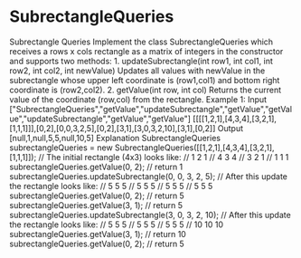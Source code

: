 # SubrectangleQueries
Subrectangle Queries Implement the class SubrectangleQueries which receives a rows x cols rectangle as a matrix of integers in the constructor and supports two methods: 1. updateSubrectangle(int row1, int col1, int row2, int col2, int newValue) Updates all values with newValue in the subrectangle whose upper left coordinate is (row1,col1) and bottom right coordinate is (row2,col2). 2. getValue(int row, int col) Returns the current value of the coordinate (row,col) from the rectangle.  Example 1: Input ["SubrectangleQueries","getValue","updateSubrectangle","getValue","getValue","updateSubrectangle","getValue","getValue"] [[[[1,2,1],[4,3,4],[3,2,1],[1,1,1]]],[0,2],[0,0,3,2,5],[0,2],[3,1],[3,0,3,2,10],[3,1],[0,2]] Output [null,1,null,5,5,null,10,5] Explanation SubrectangleQueries subrectangleQueries = new SubrectangleQueries([[1,2,1],[4,3,4],[3,2,1],[1,1,1]]);   // The initial rectangle (4x3) looks like: // 1 2 1 // 4 3 4 // 3 2 1 // 1 1 1 subrectangleQueries.getValue(0, 2); // return 1 subrectangleQueries.updateSubrectangle(0, 0, 3, 2, 5); // After this update the rectangle looks like: // 5 5 5 // 5 5 5 // 5 5 5 // 5 5 5  subrectangleQueries.getValue(0, 2); // return 5 subrectangleQueries.getValue(3, 1); // return 5 subrectangleQueries.updateSubrectangle(3, 0, 3, 2, 10); // After this update the rectangle looks like: // 5   5   5 // 5   5   5 // 5   5   5 // 10  10  10  subrectangleQueries.getValue(3, 1); // return 10 subrectangleQueries.getValue(0, 2); // return 5
